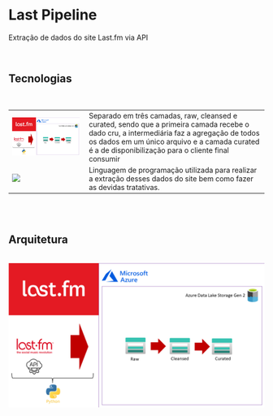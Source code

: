 # Last Pipeline
<html>

<div class="introduction">
<p>
Extração de dados do site Last.fm via API 
</p>
</div>

<br>
<div class="tech">
<h2>Tecnologias</h2><br>


<table>

<tr>
<td width="30%">
        <img src="assets/arch_flow.png"style="width=125; height:75px;">
    </td>
    <td style="width:100">Separado em três camadas, raw, cleansed e curated, sendo que a primeira camada recebe o dado cru, a intermediária faz a agregação de todos os dados em um único arquivo e a camada curated é a de disponibilização para o cliente final consumir
    </td>

</tr>

<tr>
<td width="30%">
        <img src="lastfm_pipeline/blob/main/assets/python.png"style="width=125; height:75px;">
    </td>
    <td style="width:100">Linguagem de programação utilizada para realizar a extração desses dados do site bem como fazer as devidas tratativas.
    </td>

</tr>


</table>

</div>

<br><br>
<div class="flow">
<h2>Arquitetura</h2><br>

<img src="assets/arch_flow.png">

</div>

</html>
